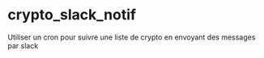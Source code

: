 # crypto_slack_notif
Utiliser un cron pour suivre une liste de crypto en envoyant des messages par slack
